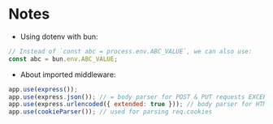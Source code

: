 # Notes

* Using dotenv with bun:

```js
// Instead of `const abc = process.env.ABC_VALUE`, we can also use: 
const abc = bun.env.ABC_VALUE;
```

* About imported middleware:

```js
app.use(express());
app.use(express.json()); // = body parser for POST & PUT requests EXCEPT HTML POST FORM
app.use(express.urlencoded({ extended: true })); // body parser for HTML POST FORM
app.use(cookieParser()); // used for parsing req.cookies
```
